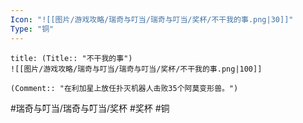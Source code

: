 ```yaml
---
Icon: "![[图片/游戏攻略/瑞奇与叮当/瑞奇与叮当/奖杯/不干我的事.png|30]]"
Type: "铜"
---
```

```ad-common-bronze-trophy
title: (Title:: "不干我的事")
![[图片/游戏攻略/瑞奇与叮当/瑞奇与叮当/奖杯/不干我的事.png|100]]

(Comment:: "在利加星上放任扑灭机器人击败35个阿莫变形兽。")
```

#瑞奇与叮当/瑞奇与叮当/奖杯 #奖杯 #铜
